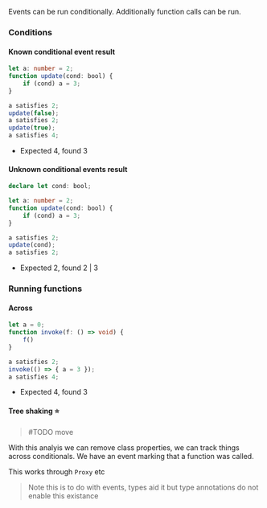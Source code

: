 Events can be run conditionally. Additionally function calls can be run.

### Conditions

#### Known conditional event result

```ts
let a: number = 2;
function update(cond: bool) {
	if (cond) a = 3;
}

a satisfies 2;
update(false);
a satisfies 2;
update(true);
a satisfies 4;
```

- Expected 4, found 3

#### Unknown conditional events result

```ts
declare let cond: bool;

let a: number = 2;
function update(cond: bool) {
	if (cond) a = 3;
}

a satisfies 2;
update(cond);
a satisfies 2;
```

- Expected 2, found 2 | 3

### Running functions

#### Across

```ts
let a = 0;
function invoke(f: () => void) {
	f()
}

a satisfies 2;
invoke(() => { a = 3 });
a satisfies 4;
```

- Expected 4, found 3

#### Tree shaking ⭐

> #TODO move

With this analyis we can remove class properties, we can track things across conditionals. We have an event marking that a function was called.

This works through `Proxy` etc

> Note this is to do with events, types aid it but type annotations do not enable this existance

